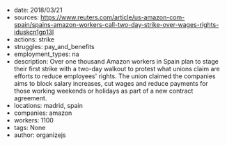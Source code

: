 - date: 2018/03/21
- sources: https://www.reuters.com/article/us-amazon-com-spain/spains-amazon-workers-call-two-day-strike-over-wages-rights-iduskcn1gp13l
- actions: strike
- struggles: pay_and_benefits
- employment_types: na
- description: Over one thousand Amazon workers in Spain plan to stage their first strike with a two-day walkout to protest what unions claim are efforts to reduce employees' rights. The union claimed the companies aims to block salary increases, cut wages and reduce payments for those working weekends or holidays as part of a new contract agreement.
- locations: madrid, spain
- companies: amazon
- workers: 1100
- tags: None
- author: organizejs

